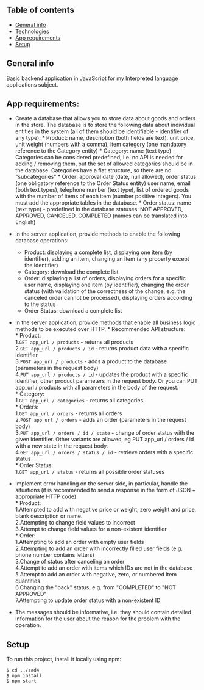 ## Table of contents
* [General info](#general-info)
* [Technologies](#technologies)
* [App requirements](#app-requirements)
* [Setup](#setup)

## General info
Basic backend application in JavaScript for my Interpreted language applications subject.
## App requirements:

* Create a database that allows you to store data about goods and orders in the store. The database is to store the following data about individual entities in the system (all of them should be identifiable - identifier of any type):
      * Product: name, description (both fields are text), unit price, unit weight (numbers with a comma), item category (one mandatory reference to the Category entity)
      * Category: name (text type) - Categories can be considered predefined, i.e. no API is needed for adding / removing them, but the set of allowed categories should be in the database. Categories have a flat structure, so there are no "subcategories"
      * Order: approval date (date, null allowed), order status (one obligatory reference to the Order Status entity) user name, email (both text types), telephone number (text type), list of ordered goods with the number of items of each item (number positive integers). You must add the appropriate tables in the database.
       * Order status: name (text type) - predefined in the database statuses: NOT APPROVED, APPROVED, CANCELED, COMPLETED (names can be translated into English)

* In the server application, provide methods to enable the following database operations:
    * Product: displaying a complete list, displaying one item (by identifier), adding an item, changing an item (any property except the identifier)
    * Category: download the complete list
    * Order: displaying a list of orders, displaying orders for a specific user name, displaying one item (by identifier), changing the order status (with validation of the correctness of the change, e.g. the canceled order cannot be processed), displaying orders according to the status
    * Order Status: download a complete list

* In the server application, provide methods that enable all business logic methods to be executed over HTTP.
      * Recommended API structure:  
          * Product:  
                     1.`GET app_url / products` - returns all products  
                     2.`GET app_url / products / id` - returns product data with a specific identifier  
                     3.`POST app_url / products` - adds a product to the database (parameters in the request body)  
                     4.`PUT app_url / products / id` - updates the product with a specific identifier, other product parameters in the request body. Or you can PUT app_url / products with all parameters in the body of the request.  
          * Category:  
                     1.`GET app_url / categories` - returns all categories  
          * Orders:  
                     1.`GET app_url / orders` - returns all orders  
                     2.`POST app_url / orders` - adds an order (parameters in the request body)  
                     3.`PUT app_url / orders / id / state` - change of order status with the given identifier. Other variants are allowed, eg PUT app_url / orders / id with a new state in the request body.  
                     4.`GET app_url / orders / status / id` - retrieve orders with a specific status  
          * Order Status:  
                     1.`GET app_url / status` - returns all possible order statuses  

* Implement error handling on the server side, in particular, handle the situations (it is recommended to send a response in the form of JSON + appropriate HTTP code):  
          * Product:  
                    1.Attempted to add with negative price or weight, zero weight and price, blank description or name.  
                    2.Attempting to change field values ​​to incorrect  
                    3.Attempt to change field values ​​for a non-existent identifier  
          * Order:  
               1.Attempting to add an order with empty user fields  
               2.Attempting to add an order with incorrectly filled user fields (e.g. phone number contains letters)  
               3.Change of status after canceling an order  
               4.Attempt to add an order with items which IDs are not in the database  
               5.Attempt to add an order with negative, zero, or numbered item quantities  
               6.Changing the "back" status, e.g. from "COMPLETED" to "NOT APPROVED"  
               7.Attempting to update order status with a non-existent ID  
* The messages should be informative, i.e. they should contain detailed information for the user about the reason for the problem with the operation.  

## Setup
To run this project, install it locally using npm:

```
$ cd ../zad4
$ npm install
$ npm start
```
